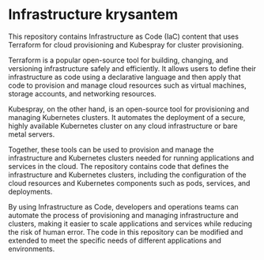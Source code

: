 # Infrastructure krysantem

This repository contains Infrastructure as Code (IaC) content that uses Terraform for cloud provisioning and Kubespray for cluster provisioning.

Terraform is a popular open-source tool for building, changing, and versioning infrastructure safely and efficiently. It allows users to define their infrastructure as code using a declarative language and then apply that code to provision and manage cloud resources such as virtual machines, storage accounts, and networking resources.

Kubespray, on the other hand, is an open-source tool for provisioning and managing Kubernetes clusters. It automates the deployment of a secure, highly available Kubernetes cluster on any cloud infrastructure or bare metal servers.

Together, these tools can be used to provision and manage the infrastructure and Kubernetes clusters needed for running applications and services in the cloud. The repository contains code that defines the infrastructure and Kubernetes clusters, including the configuration of the cloud resources and Kubernetes components such as pods, services, and deployments.

By using Infrastructure as Code, developers and operations teams can automate the process of provisioning and managing infrastructure and clusters, making it easier to scale applications and services while reducing the risk of human error. The code in this repository can be modified and extended to meet the specific needs of different applications and environments.
